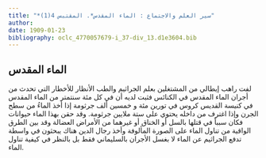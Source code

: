 ```yaml
---
title: "*سير العلم والاجتماع : الماء المقدس*. المقتبس 4(1)"
author: 
date: 1909-01-23
bibliography: oclc_4770057679-i_37-div_13.d1e3604.bib
---
```




##  الماء المقدس 


 لفت راهب إيطالي من المشتغلين بعلم الجراثيم والطب الأنظار للأخطار التي تحدث من أجران الماء المقدس في الكنائس فثبت لديه أن في كل  مئة  سنتمتر من الماء المقدس في كنيسة القديس كروس في تورين  مئة  و  خمسين  ألف  جرثومة إذا أخذ الماءُ من سطح الجرن وإذا اغترف من داخله يحتوي على  ستة  ملايين جرثومة. وقد حقن بهذا الماء حيوانات فكان سبباً في قتلها بالسل أو الخناق أو غيرهما من الأمراض العضالة وقد بين الطرق الواقية من تناول الماء على الصورة المألوفة وأخذ رجال الدين هناك يبحثون في واسطة تدفع الجراثيم عن الماء لا بغسل الأجران بالسليماني فقط بل بالنظر في كيفية تناول الماء. 
